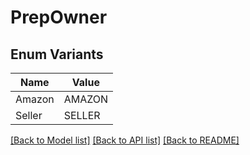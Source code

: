 # PrepOwner

## Enum Variants

| Name | Value |
|---- | -----|
| Amazon | AMAZON |
| Seller | SELLER |


[[Back to Model list]](../README.md#documentation-for-models) [[Back to API list]](../README.md#documentation-for-api-endpoints) [[Back to README]](../README.md)


